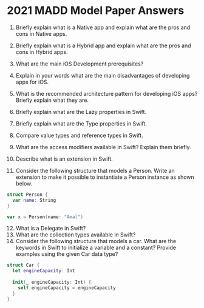 # 2021 MADD Model Paper Answers

1. Briefly explain what is a Native app and explain what are the pros and cons in Native apps. 

2. Briefly explain what is a Hybrid app and explain what are the pros and cons in Hybrid apps.
3. What are the main iOS Development prerequisites?    
4. Explain in your words what are the main disadvantages of developing apps for iOS.
5. What is the recommended architecture pattern for developing iOS apps? Briefly explain what they are.  
6. Briefly explain what are the Lazy properties in Swift.
7. Briefly explain what are the Type properties in Swift. 
8. Compare value types and reference types in Swift. 
9. What are the access modifiers available in Swift? Explain them briefly. 
10. Describe what is an extension in Swift.

11. Consider the following structure that models a Person. Write an extension to make it possible to instantiate a Person instance as shown below.
```swift
struct Person {
  var name: String
}

var x = Person(name: "Amal")
```

12. What is a Delegate in Swift? 
13. What are the collection types available in Swift? 
14. Consider the following structure that models a car. What are the keywords in Swift to initialize a variable and a constant? Provide examples using the given Car data type?
```swift
struct Car {
  let engineCapacity: Int
  
  init(_ engineCapacity: Int) {
    self.engineCapacity = engineCapacity
  }
}
```
